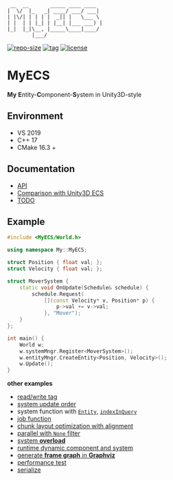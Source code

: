 ```

 __  __       _____ ____ ____  
|  \/  |_   _| ____/ ___/ ___| 
| |\/| | | | |  _|| |   \___ \ 
| |  | | |_| | |__| |___ ___) |
|_|  |_|\__, |_____\____|____/ 
        |___/                  

```

[![repo-size](https://img.shields.io/github/languages/code-size/shimakaze09/MyECS?style=flat)](https://github.com/shimakaze09/MyECS/archive/main.zip) [![tag](https://img.shields.io/github/v/tag/shimakaze09/MyECS)](https://github.com/shimakaze09/MyECS/tags) [![license](https://img.shields.io/github/license/shimakaze09/MyECS)](LICENSE)

# MyECS

**My** **E**ntity-**C**omponent-**S**ystem in Unity3D-style

## Environment

- VS 2019
- C++ 17
- CMake 16.3 +

## Documentation

- [API](doc/API.md)
- [Comparison with Unity3D ECS](doc/comparison.md)
- [TODO](doc/todo.md)

## Example

```c++
#include <MyECS/World.h>

using namespace My::MyECS;

struct Position { float val; };
struct Velocity { float val; };

struct MoverSystem {
    static void OnUpdate(Schedule& schedule) {
        schedule.Request(
            [](const Velocity* v, Position* p) {
                p->val += v->val;
            }, "Mover");
    }
};

int main() {
    World w;
    w.systemMngr.Register<MoverSystem>();
    w.entityMngr.CreateEntity<Position, Velocity>();
    w.Update();
}
```

**other examples**

- [read/write tag](src/test/01_tag/main.cpp)
- [system update order](src/test/02_order/main.cpp)
- system function with [`Entity`](src/test/03_query_entity/main.cpp), [
  `indexInQuery`](src/test/09_idx_in_query/main.cpp)
- [job function](src/test/08_job/main.cpp)
- [chunk layout optimization with alignment](src/test/05_alignment/main.cpp)
- [parallel with `None` filter](src/test/06_none_parallel/main.cpp)
- [system **overload**](src/test/07_overload/main.cpp)
- [runtime dynamic component and system](src/test/11_runtime_cmpt/main.cpp)
- [generate **frame graph** in **Graphviz**](src/test/12_framegraph/main.cpp)
- [performance test](src/test/13_performance/main.cpp)
- [serialize](src/test/14_serialize/main.cpp) 